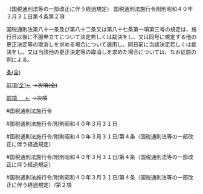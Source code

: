 （国税通則法等の一部改正に伴う経過規定）
国税通則法施行令附則昭和４０年３月３１日第４条第２項

国税通則法第八十一条及び第八十二条又は第八十七条第一項第三号の規定は、施行日以後に不服申立てについて決定若しくは裁決をし、又は同号に規定する他の更正決定等の取消しを求める場合について適用し、同日前に当該決定若しくは裁決をし、又は当該他の更正決定等の取消しを求めた場合については、なお従前の例による。

[条(全)](国税通則法施行＿令附則昭和４０年３月３１日第４条_.md)

[前項(全)←](国税通則法施行＿令附則昭和４０年３月３１日第４条第１項_.md)  ~~→次項(全)~~

[前項 　 ←](国税通則法施行＿令附則昭和４０年３月３１日第４条第１項.md)  ~~→次項~~



#国税通則法施行令

#国税通則法施行令/附則昭和４０年３月３１日

#国税通則法施行令/附則昭和４０年３月３１日/第４条（国税通則法等の一部改正に伴う経過規定）

#国税通則法施行令/附則昭和４０年３月３１日/第４条（国税通則法等の一部改正に伴う経過規定）

#国税通則法施行令/附則昭和４０年３月３１日/第４条（国税通則法等の一部改正に伴う経過規定）/第２項

